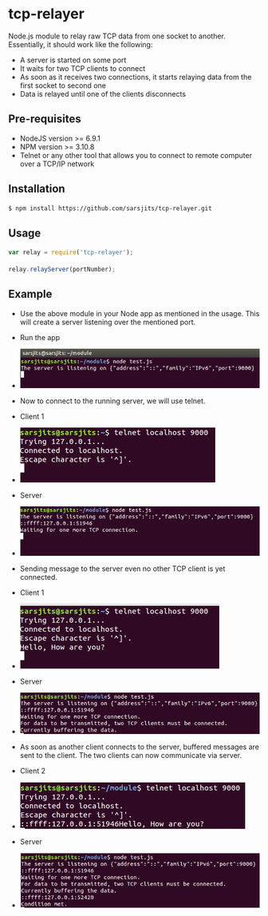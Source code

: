 # tcp-relayer
Node.js module to relay raw TCP data from one socket to another. Essentially, it should work like the following:

- A server is started  on some port
- It waits for two TCP clients to connect
- As soon as it receives two connections, it starts relaying data from the first socket to second one
- Data is relayed until one of the clients disconnects

## Pre-requisites

- NodeJS version >= 6.9.1
- NPM version >= 3.10.8
- Telnet or any other tool that allows you to connect to remote computer over  a TCP/IP network

## Installation

```sh
$ npm install https://github.com/sarsjits/tcp-relayer.git
```

## Usage

```javascript
var relay = require('tcp-relayer');

relay.relayServer(portNumber);
```

## Example

- Use the above module in your Node app as mentioned in the usage. This will create a server listening over the mentioned port.

- Run the app 
- ![Image 01][i01]
- Now to connect to the running server, we will use telnet. 
- Client 1
- ![Image 02][i02]
- Server
- ![Image 03][i03]
- Sending message to the server even no other TCP client is yet connected.
- Client 1
- ![Image 04][i04]
- Server
- ![Image 05][i05]
- As soon as another client connects to the server, buffered messages are sent to the client. The two clients can now communicate via server.
- Client 2
- ![Image 06][i06]
- Server
- ![Image 07][i07]

[i01]: ./images/i01.png
[i02]: ./images/i02.png
[i03]: ./images/i03.png
[i04]: ./images/i04.png
[i05]: ./images/i05.png
[i06]: ./images/i06.png
[i07]: ./images/i07.png

